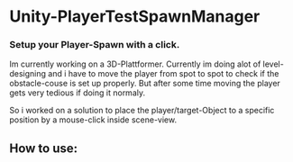 # Unity-PlayerTestSpawnManager
### Setup your Player-Spawn with a click.

Im currently working on a 3D-Plattformer.
Currently im doing alot of level-designing and i have to move the player from spot to spot
to check if the obstacle-couse is set up properly.
But after some time moving the player gets very tedious if doing it normaly.

So i worked on a solution to place the player/target-Object to a specific position by a mouse-click inside scene-view.

## How to use:
